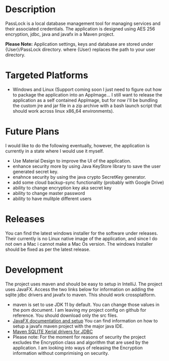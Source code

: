 # Description

PassLock is a local database management tool for managing services and their associated credentials. The application is designed using AES 256 encryption, jdbc, java and javafx in a Maven project. 

<strong>Please Note:</strong>
Application settings, keys and database are stored under {User}/PassLock directory. where {User} replaces the path to your user directory. 

# Targeted Platforms
* Windows and Linux (Support coming soon I just need to figure out how to package the application into an AppImage... I still want to release the application as a self contained AppImage, but for now i'll be bundling the custom jre and jar file in a zip archive with a bash launch script that should work across linux x86_64 environments).

# Future Plans

I would like to do the following eventually, however, the application is currently in a state where I would use it myself.

* Use Material Design to improve the UI of the application.
* enhance security more by using Java KeyStore library to save the user generated secret key.
* enahnce security by using the java crypto SecretKey generator.
* add some cloud backup-sync functionality (probably with Google Drive)
* ability to change encryption key aka secret key
* ability to change master password
* ability to have mulitple different users


# Releases

You can find the latest windows installer for the software under releases. Their currently is no Linux native image of the application, and since I do not own a Mac i cannot make a Mac Os version. The windows Installer should be fixed as per the latest release. 

# Development

The project uses maven and should be easy to setup in IntelliJ. The project uses JavaFX. Access the two links below for information on adding the sqlite jdbc drivers and javafx to maven. This should work crossplatform. 

* maven is set to use JDK 11 by default. You can change those values in the pom  document. I am leaving my project config on github for reference. You should download only the src files.
* <a href=https://openjfx.io/openjfx-docs/>JavaFX documentation and setup</a> You can find information on how to setup a javafx maven project with the major java IDE. 
* <a href=https://mvnrepository.com/artifact/org.xerial/sqlite-jdbc/3.32.3.2>Maven SQLITE Xerial drivers for JDBC</a>
* Please note: For the moment for reasons of security the project excludes the Encryption class and algorithm that are used by the application. I am looking into ways of releasing the Encryption information without comprimising on security.
